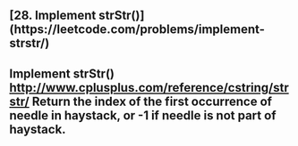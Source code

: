 <h2>[28. Implement strStr()](https://leetcode.com/problems/implement-strstr/)<h2>

Implement strStr() http://www.cplusplus.com/reference/cstring/strstr/
Return the index of the first occurrence of needle in haystack, or -1 if needle is not part of haystack.